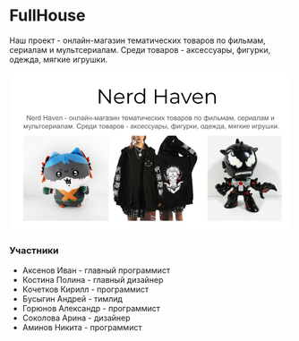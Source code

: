 # FullHouse
Наш проект - онлайн-магазин тематических товаров по фильмам, сериалам и мультсериалам. Среди товаров - аксессуары, фигурки, одежда, мягкие игрушки.

![alt text](ProjectCard.png)

### Участники
- Аксенов Иван - главный программист
- Костина Полина - главный дизайнер
- Кочетков Кирилл - программист
- Бусыгин Андрей - тимлид
- Горюнов Александр - программист
- Соколова Арина - дизайнер
- Аминов Никита - программист